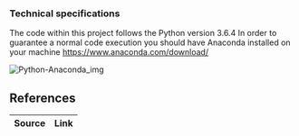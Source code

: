 ### Technical specifications
The code within this project follows the Python version 3.6.4 In order to guarantee a normal code execution you should have Anaconda installed on your machine https://www.anaconda.com/download/ 

![Python-Anaconda_img](https://encrypted-tbn0.gstatic.com/images?q=tbn:ANd9GcR3jIlG3CPiyTHMWOkPJPU1JdPLRSZa2dGe8yVyF_ApKWp29BlC)

## References

Source | Link
-------|-----
